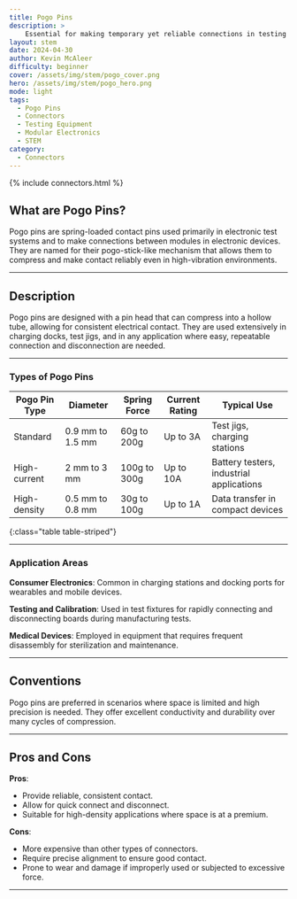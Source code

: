 ```yaml
---
title: Pogo Pins
description: >
    Essential for making temporary yet reliable connections in testing environments and modular electronics.
layout: stem
date: 2024-04-30
author: Kevin McAleer
difficulty: beginner
cover: /assets/img/stem/pogo_cover.png
hero: /assets/img/stem/pogo_hero.png
mode: light
tags:
  - Pogo Pins
  - Connectors
  - Testing Equipment
  - Modular Electronics
  - STEM
category:
  - Connectors
---
```


{% include connectors.html %}

## What are Pogo Pins?

Pogo pins are spring-loaded contact pins used primarily in electronic test systems and to make connections between modules in electronic devices. They are named for their pogo-stick-like mechanism that allows them to compress and make contact reliably even in high-vibration environments.

---

## Description

Pogo pins are designed with a pin head that can compress into a hollow tube, allowing for consistent electrical contact. They are used extensively in charging docks, test jigs, and in any application where easy, repeatable connection and disconnection are needed.

---

### Types of Pogo Pins

Pogo Pin Type | Diameter | Spring Force | Current Rating | Typical Use
--------------|----------|--------------|----------------|------------
Standard      | 0.9 mm to 1.5 mm | 60g to 200g  | Up to 3A        | Test jigs, charging stations
High-current  | 2 mm to 3 mm    | 100g to 300g | Up to 10A       | Battery testers, industrial applications
High-density  | 0.5 mm to 0.8 mm| 30g to 100g  | Up to 1A        | Data transfer in compact devices
{:class="table table-striped"}

---

### Application Areas

**Consumer Electronics**: Common in charging stations and docking ports for wearables and mobile devices.

**Testing and Calibration**: Used in test fixtures for rapidly connecting and disconnecting boards during manufacturing tests.

**Medical Devices**: Employed in equipment that requires frequent disassembly for sterilization and maintenance.

---

## Conventions

Pogo pins are preferred in scenarios where space is limited and high precision is needed. They offer excellent conductivity and durability over many cycles of compression.

---

## Pros and Cons

**Pros**:
- Provide reliable, consistent contact.
- Allow for quick connect and disconnect.
- Suitable for high-density applications where space is at a premium.

**Cons**:
- More expensive than other types of connectors.
- Require precise alignment to ensure good contact.
- Prone to wear and damage if improperly used or subjected to excessive force.

---
